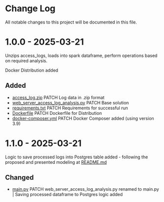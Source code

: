 # Change Log

All notable changes to this project will be documented in this file.


# 1.0.0 - 2025-03-21

Unzips access_logs, loads into spark dataframe, perform operations based on required analysis.

Docker Distribution added

## Added

* [access_log.zip](/docker/access_log.zip) PATCH Log data in .zip format
* [web_server_access_log_analysis.py](main.py) PATCH Base solution
* [requirements.txt](requirements.txt) PATCH Requirements for successful run
* [Dockerfile](Dockerfile) PATCH Dockerfile for Distribution
* [docker-composer.yml](docker-composer.yml) PATCH Docker Composer added (using version 3.9)


# 1.1.0 - 2025-03-21

Logic to save processed logs into Postgres table added - following the proposed and presented modeling at [README.md](/docker/README.md)

## Changed

* [main.py](main.py) PATCH web_server_access_log_analysis.py renamed to main.py | Saving processed dataframe to Postgres logic added
